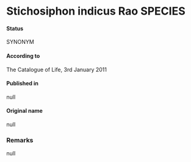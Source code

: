 # Stichosiphon indicus Rao SPECIES

#### Status
SYNONYM

#### According to
The Catalogue of Life, 3rd January 2011

#### Published in
null

#### Original name
null

### Remarks
null
